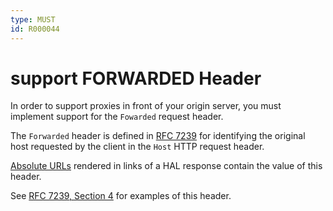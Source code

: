 ```yaml
---
type: MUST
id: R000044
---
```


# support FORWARDED Header

In order to support proxies in front of your origin server, you must implement support for the `Fowarded` request header.

The `Forwarded` header is defined in [RFC 7239](https://tools.ietf.org/html/rfc7239) for identifying the original host requested by the client in the `Host` HTTP request header.

[Absolute URLs](2010_must-use-absolute-urls.md) rendered in links of a HAL response contain the value of this header.

See [RFC 7239, Section 4](https://tools.ietf.org/html/rfc7239#section-4) for examples of this header.
